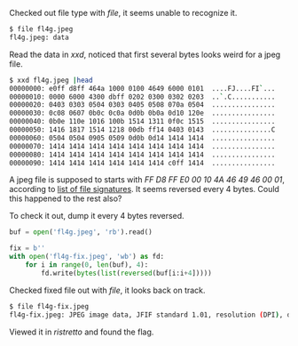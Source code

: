 
Checked out file type with *file*, it seems unable to recognize it.

```bash
$ file fl4g.jpeg 
fl4g.jpeg: data
```

Read the data in *xxd*, noticed that first several bytes looks weird for a jpeg file.

```bash
$ xxd fl4g.jpeg |head
00000000: e0ff d8ff 464a 1000 0100 4649 6000 0101  ....FJ....FI`...
00000010: 0000 6000 4300 dbff 0202 0300 0302 0203  ..`.C...........
00000020: 0403 0303 0504 0303 0405 0508 070a 0504  ................
00000030: 0c08 0607 0b0c 0c0a 0d0b 0b0a 0d10 120e  ................
00000040: 0b0e 110e 1016 100b 1514 1311 0f0c 1515  ................
00000050: 1416 1817 1514 1218 00db ff14 0403 0143  ...............C
00000060: 0504 0504 0905 0509 0d0b 0d14 1414 1414  ................
00000070: 1414 1414 1414 1414 1414 1414 1414 1414  ................
00000080: 1414 1414 1414 1414 1414 1414 1414 1414  ................
00000090: 1414 1414 1414 1414 1414 1414 c0ff 1414  ................
```

A jpeg file is supposed to starts with *FF D8 FF E0 00 10 4A 46 49 46 00 01*, according to [list of file signatures](https://wikimili.com/en/List_of_file_signatures). It seems reversed every 4 bytes. Could this happened to the rest also?

To check it out, dump it every 4 bytes reversed.

```python
buf = open('fl4g.jpeg', 'rb').read()

fix = b''
with open('fl4g-fix.jpeg', 'wb') as fd:
    for i in range(0, len(buf), 4):
        fd.write(bytes(list(reversed(buf[i:i+4]))))
```

Checked fixed file out with *file*, it looks back on track.

```bash
$ file fl4g-fix.jpeg 
fl4g-fix.jpeg: JPEG image data, JFIF standard 1.01, resolution (DPI), density 96x96, segment length 16, baseline, precision 8, 262x102, components 3
```

Viewed it in *ristretto* and found the flag.
